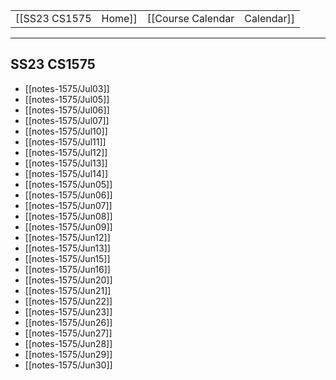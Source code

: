 
|  |  |  |  |
|----------|----------|----------|----------|
| [[SS23 CS1575|Home]] | [[Course Calendar|Calendar]] | [[Syllabus]] | [[Lecture Notes]] |

---

## SS23 CS1575

<!-- #query page where name =~ /notes-1575/ render [[template/basic]] -->
* [[notes-1575/Jul03]]
* [[notes-1575/Jul05]]
* [[notes-1575/Jul06]]
* [[notes-1575/Jul07]]
* [[notes-1575/Jul10]]
* [[notes-1575/Jul11]]
* [[notes-1575/Jul12]]
* [[notes-1575/Jul13]]
* [[notes-1575/Jul14]]
* [[notes-1575/Jun05]]
* [[notes-1575/Jun06]]
* [[notes-1575/Jun07]]
* [[notes-1575/Jun08]]
* [[notes-1575/Jun09]]
* [[notes-1575/Jun12]]
* [[notes-1575/Jun13]]
* [[notes-1575/Jun15]]
* [[notes-1575/Jun16]]
* [[notes-1575/Jun20]]
* [[notes-1575/Jun21]]
* [[notes-1575/Jun22]]
* [[notes-1575/Jun23]]
* [[notes-1575/Jun26]]
* [[notes-1575/Jun27]]
* [[notes-1575/Jun28]]
* [[notes-1575/Jun29]]
* [[notes-1575/Jun30]]
<!-- /query -->

